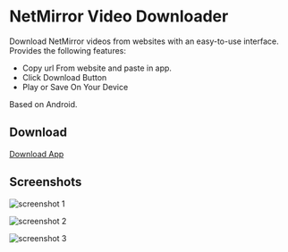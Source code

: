 # NetMirror Video Downloader

Download NetMirror videos from websites with an easy-to-use interface.
Provides the following features:

  * Copy url From website and paste in app.
  * Click Download Button
  * Play or Save On Your Device

Based on Android.

## Download

<a href='https://raw.githubusercontent.com/appli55/netmirror_downloader/main/file/netmdl.apk'>Download App</a>

## Screenshots

![screenshot 1](https://raw.githubusercontent.com/appli55/netmirror_downloader/main/screenshots/1.jpg)

![screenshot 2](https://raw.githubusercontent.com/appli55/netmirror_downloader/main/screenshots/2.jpg)

![screenshot 3](https://raw.githubusercontent.com/appli55/netmirror_downloader/main/screenshots/3.jpg)

